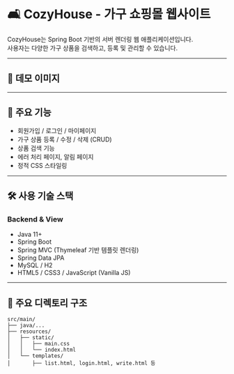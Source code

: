 # 🛋 CozyHouse - 가구 쇼핑몰 웹사이트

CozyHouse는 Spring Boot 기반의 서버 렌더링 웹 애플리케이션입니다.  
사용자는 다양한 가구 상품을 검색하고, 등록 및 관리할 수 있습니다.

---

## 📸 데모 이미지


---

## 📌 주요 기능
- 회원가입 / 로그인 / 마이페이지
- 가구 상품 등록 / 수정 / 삭제 (CRUD)
- 상품 검색 기능
- 에러 처리 페이지, 알림 페이지
- 정적 CSS 스타일링

---

## 🛠 사용 기술 스택

### Backend & View
- Java 11+
- Spring Boot
- Spring MVC (Thymeleaf 기반 템플릿 렌더링)
- Spring Data JPA
- MySQL / H2
- HTML5 / CSS3 / JavaScript (Vanilla JS)

---

## 📁 주요 디렉토리 구조

```plaintext
src/main/
├── java/...
├── resources/
│   ├── static/
│   │   ├── main.css
│   │   └── index.html
│   └── templates/
│       ├── list.html, login.html, write.html 등
